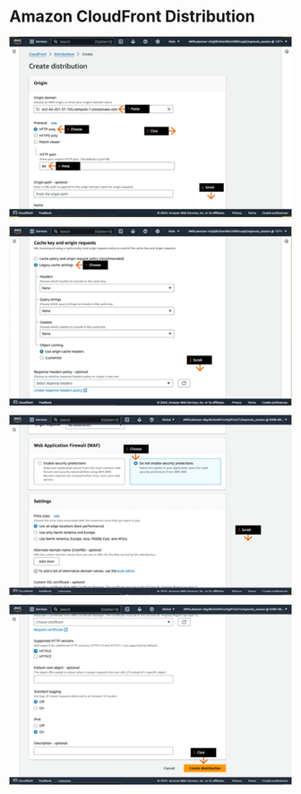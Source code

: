 # Amazon CloudFront Distribution

![image.png](Amazon%20CloudFront%20Distribution%2017a91cce83bc80b99a15f2fc40b9c077/image.png)

![image.png](Amazon%20CloudFront%20Distribution%2017a91cce83bc80b99a15f2fc40b9c077/image%201.png)

![image.png](Amazon%20CloudFront%20Distribution%2017a91cce83bc80b99a15f2fc40b9c077/image%202.png)

![image.png](Amazon%20CloudFront%20Distribution%2017a91cce83bc80b99a15f2fc40b9c077/image%203.png)